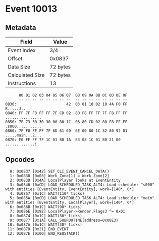 # Event 10013

## Metadata

| Field           | Value    |
|-----------------|----------|
| Event Index     | 3/4      |
| Offset          | 0x0837   |
| Data Size       | 72 bytes |
| Calculated Size | 72 bytes |
| Instructions    | 13       |

```
      00 01 02 03 04 05 06 07  08 09 0A 0B 0C 0D 0E 0F
      -- -- -- -- -- -- -- --  -- -- -- -- -- -- -- --
0830:                      42  03 01 10 02 10 4A F0 FF         B.....J..
0840: FF 7F F8 FF FF 7F CD 02  80 F8 FF FF 7F F8 FF FF  ................
0850: 7F 73 30 30 30 00 80 1C  03 80 CD 02 80 F8 FF FF  .s000...........
0860: 7F F0 FF FF 7F 6D 61 69  6E 00 80 1C 32 80 92 01  .....main...2...
0870: F0 FF FF 7F 1C 01 80 1A  E3 08 1C 01 80 21 00     .............!. 
```

## Opcodes

```
  0: 0x0837 [0x42] SET_CLI_EVENT_CANCEL_DATA()
  1: 0x0838 [0x03] Work_Zone[1] = Work_Zone[2]
  2: 0x083D [0x4A] LocalPlayer looks at EventEntity
  3: 0x0846 [0xCD] LOAD_SCHEDULED_TASK_ALT4: Load scheduler "s000" with entities [EventEntity, EventEntity], work=[140*, 0*]
  4: 0x0857 [0x1C] WAIT(110* ticks)
  5: 0x085A [0xCD] LOAD_SCHEDULED_TASK_ALT4: Load scheduler "main" with entities [EventEntity, LocalPlayer], work=[140*, 0*]
  6: 0x086B [0x1C] WAIT(90* ticks)
  7: 0x086E [0x92] LocalPlayer->Render.Flags3 ^= 0x01
  8: 0x0874 [0x1C] WAIT(30* ticks)
  9: 0x0877 [0x1A] CALL_SUBROUTINE(address=0x08E3)
 10: 0x087A [0x1C] WAIT(30* ticks)
 11: 0x087D [0x21] END_EVENT
 12: 0x087E [0x00] END_REQSTACK()
```
